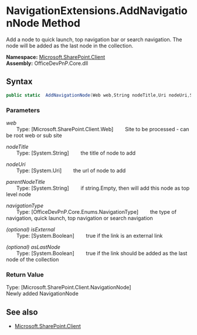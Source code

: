 # NavigationExtensions.AddNavigationNode Method  
Add a node to quick launch, top navigation bar or search navigation. The node will be added as the last node in the
            collection.  

**Namespace:** [Microsoft.SharePoint.Client](Microsoft.SharePoint.Client.md)  
**Assembly:** OfficeDevPnP.Core.dll  
## Syntax
```C#
public static  AddNavigationNode(Web web,String nodeTitle,Uri nodeUri,String parentNodeTitle,NavigationType navigationType,Boolean isExternal,Boolean asLastNode)
```
### Parameters
*web*  
&emsp;&emsp;Type: [Microsoft.SharePoint.Client.Web] 
&emsp;&emsp;Site to be processed - can be root web or sub site  
  
*nodeTitle*  
&emsp;&emsp;Type: [System.String] 
&emsp;&emsp;the title of node to add  
  
*nodeUri*  
&emsp;&emsp;Type: [System.Uri] 
&emsp;&emsp;the url of node to add  
  
*parentNodeTitle*  
&emsp;&emsp;Type: [System.String] 
&emsp;&emsp;if string.Empty, then will add this node as top level node  
  
*navigationType*  
&emsp;&emsp;Type: [OfficeDevPnP.Core.Enums.NavigationType] 
&emsp;&emsp;the type of navigation, quick launch, top navigation or search navigation  
  
*(optional) isExternal*  
&emsp;&emsp;Type: [System.Boolean] 
&emsp;&emsp;true if the link is an external link  
  
*(optional) asLastNode*  
&emsp;&emsp;Type: [System.Boolean] 
&emsp;&emsp;true if the link should be added as the last node of the collection  
  
### Return Value
Type: [Microsoft.SharePoint.Client.NavigationNode]  
Newly added NavigationNode

## See also
- [Microsoft.SharePoint.Client](Microsoft.SharePoint.Client.md)
